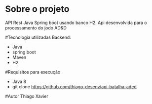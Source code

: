 # Sobre o projeto
API Rest Java Spring boot usando banco H2.
Api desenvolvida para o processamento do jodo AD&D

#Tecnologia utilizadas
Backend:
- Java 
- spring boot
- Maven
- H2

#Requisitos para execução
- Java 8
- git clone https://github.com/thiago-desenv/api-batalha-aded

#Autor
Thiago Xavier
